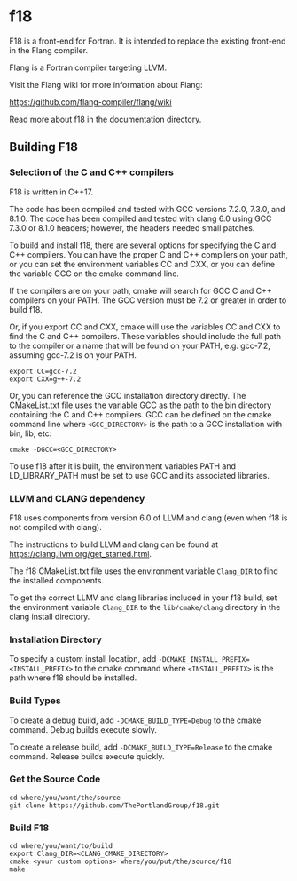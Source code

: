<!--
Copyright (c) 2018, NVIDIA CORPORATION.  All rights reserved.
-->

# f18

F18 is a front-end for Fortran.
It is intended to replace the existing front-end in the Flang compiler.

Flang is a Fortran compiler targeting LLVM.

Visit the Flang wiki for more information about Flang:

https://github.com/flang-compiler/flang/wiki

Read more about f18 in the documentation directory.

## Building F18

### Selection of the C and C++ compilers

F18 is written in C++17.

The code has been compiled and tested with
GCC versions 7.2.0, 7.3.0, and 8.1.0.
The code has been compiled and tested with clang 6.0
using GCC 7.3.0 or 8.1.0 headers;
however, the headers needed small patches.

To build and install f18, there are several options
for specifying the C and C++ compilers.
You can have the proper C and C++ compilers on your path,
or you can set the environment variables CC and CXX,
or you can define the variable GCC on the cmake command line.

If the compilers are on your path,
cmake will search for GCC C and C++ compilers on your PATH.
The GCC version must be 7.2 or greater in order to build f18.

Or, if you export CC and CXX,
cmake will use the variables CC and CXX to find the C and C++ compilers.
These variables should include the full path to the compiler
or a name that will be found on your PATH,
e.g. gcc-7.2, assuming gcc-7.2 is on your PATH.
```
export CC=gcc-7.2
export CXX=g++-7.2
```

Or, you can reference the GCC installation directory directly.
The CMakeList.txt file
uses the variable GCC
as the path to the bin directory
containing the C and C++ compilers.
GCC can be defined on the cmake command line
where `<GCC_DIRECTORY>` is the path to a GCC installation with bin, lib, etc:
```
cmake -DGCC=<GCC_DIRECTORY>
```

To use f18 after it is built,
the environment variables PATH and LD_LIBRARY_PATH
must be set to use GCC and its associated libraries.

### LLVM and CLANG dependency

F18 uses components from version 6.0 of LLVM and clang
(even when f18 is not compiled with clang).

The instructions to build LLVM and clang can be found at
https://clang.llvm.org/get_started.html.

The f18 CMakeList.txt file uses
the environment variable `Clang_DIR` to find the installed components.

To get the correct LLMV and clang libraries included in your f18 build,
set the environment variable
`Clang_DIR`
to the `lib/cmake/clang` directory in the clang install directory.

### Installation Directory

To specify a custom install location,
add
`-DCMAKE_INSTALL_PREFIX=<INSTALL_PREFIX>`
to the cmake command
where `<INSTALL_PREFIX>`
is the path where f18 should be installed.

### Build Types

To create a debug build,
add
`-DCMAKE_BUILD_TYPE=Debug`
to the cmake command.
Debug builds execute slowly.

To create a release build,
add
`-DCMAKE_BUILD_TYPE=Release`
to the cmake command.
Release builds execute quickly.

### Get the Source Code

```
cd where/you/want/the/source
git clone https://github.com/ThePortlandGroup/f18.git
```
### Build F18
```
cd where/you/want/to/build
export Clang_DIR=<CLANG_CMAKE_DIRECTORY>
cmake <your custom options> where/you/put/the/source/f18
make
```
